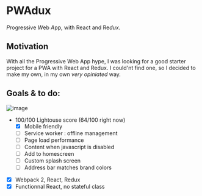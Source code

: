 # PWAdux
*P*rogressive *W*eb *A*pp, with React and Re*dux*.

## Motivation
With all the Progressive Web App hype, I was looking for a good starter project for a PWA with React and Redux. I could'nt find one, so I decided to make my own, in my own *very opiniated* way. 

## Goals & to do:
![image](https://cloud.githubusercontent.com/assets/5593234/23587197/5f7676e0-01a7-11e7-8033-7d67a93cfd08.png)
- 100/100 Lightouse score (64/100 right now)
  - [x] Mobile friendly
  - [ ] Service worker : offline management
  - [ ] Page load performance
  - [ ] Content when javascript is disabled
  - [ ] Add to homescreen
  - [ ] Custom splash screen
  - [ ] Address bar matches brand colors
- [x] Webpack 2, React, Redux
- [x] Functionnal React, no stateful class
